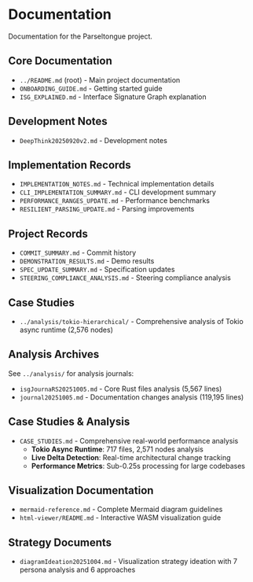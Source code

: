 # Documentation

Documentation for the Parseltongue project.

## Core Documentation

- `../README.md` (root) - Main project documentation
- `ONBOARDING_GUIDE.md` - Getting started guide
- `ISG_EXPLAINED.md` - Interface Signature Graph explanation

## Development Notes

- `DeepThink20250920v2.md` - Development notes

## Implementation Records

- `IMPLEMENTATION_NOTES.md` - Technical implementation details
- `CLI_IMPLEMENTATION_SUMMARY.md` - CLI development summary
- `PERFORMANCE_RANGES_UPDATE.md` - Performance benchmarks
- `RESILIENT_PARSING_UPDATE.md` - Parsing improvements

## Project Records

- `COMMIT_SUMMARY.md` - Commit history
- `DEMONSTRATION_RESULTS.md` - Demo results
- `SPEC_UPDATE_SUMMARY.md` - Specification updates
- `STEERING_COMPLIANCE_ANALYSIS.md` - Steering compliance analysis

## Case Studies

- `../analysis/tokio-hierarchical/` - Comprehensive analysis of Tokio async runtime (2,576 nodes)

## Analysis Archives

See `../analysis/` for analysis journals:
- `isgJournaRS20251005.md` - Core Rust files analysis (5,567 lines)
- `journal20251005.md` - Documentation changes analysis (119,195 lines)

## Case Studies & Analysis

- `CASE_STUDIES.md` - Comprehensive real-world performance analysis
  - **Tokio Async Runtime**: 717 files, 2,571 nodes analysis
  - **Live Delta Detection**: Real-time architectural change tracking
  - **Performance Metrics**: Sub-0.25s processing for large codebases

## Visualization Documentation

- `mermaid-reference.md` - Complete Mermaid diagram guidelines
- `html-viewer/README.md` - Interactive WASM visualization guide

## Strategy Documents

- `diagramIdeation20251004.md` - Visualization strategy ideation with 7 persona analysis and 6 approaches